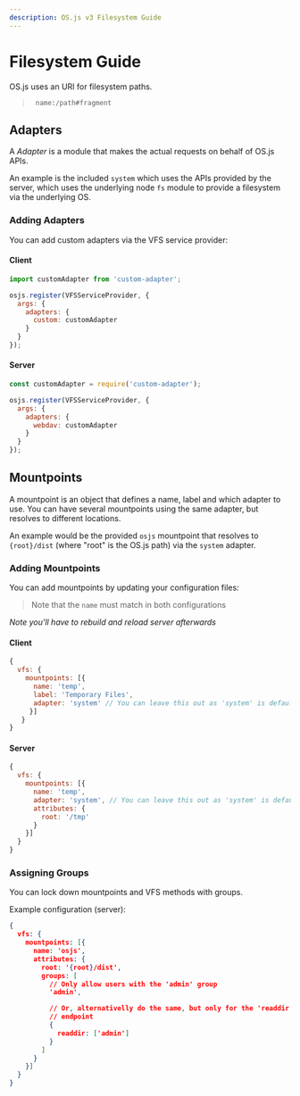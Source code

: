 ```yaml
---
description: OS.js v3 Filesystem Guide
---
```


# Filesystem Guide

OS.js uses an URI for filesystem paths.

> ` name:/path#fragment`

## Adapters

A *Adapter* is a module that makes the actual requests on behalf of OS.js APIs.

An example is the included `system` which uses the APIs provided by the server, which uses the underlying node `fs` module to provide a filesystem via the underlying OS.

### Adding Adapters

You can add custom adapters via the VFS service provider:

#### Client

```javascript
import customAdapter from 'custom-adapter';

osjs.register(VFSServiceProvider, {
  args: {
    adapters: {
      custom: customAdapter
    }
  }
});
```

#### Server

```javascript
const customAdapter = require('custom-adapter');

osjs.register(VFSServiceProvider, {
  args: {
    adapters: {
      webdav: customAdapter
    }
  }
});
```

## Mountpoints

A mountpoint is an object that defines a name, label and which adapter to use. You can have several mountpoints using the same adapter, but resolves to different locations.

An example would be the provided `osjs` mountpoint that resolves to `{root}/dist` (where "root" is the OS.js path) via the `system` adapter.

### Adding Mountpoints

You can add mountpoints by updating your configuration files:

> Note that the `name` must match in both configurations

*Note you'll have to rebuild and reload server afterwards*

#### Client

```javascript
{
  vfs: {
    mountpoints: [{
      name: 'temp',
      label: 'Temporary Files',
      adapter: 'system' // You can leave this out as 'system' is default
     }]
   }
}
```

#### Server

```javascript
{
  vfs: {
    mountpoints: [{
      name: 'temp',
      adapter: 'system', // You can leave this out as 'system' is default
      attributes: {
        root: '/tmp'
      }
    }]
  }
}
```

### Assigning Groups

You can lock down mountpoints and VFS methods with groups.

Example configuration (server):

```json
{
  vfs: {
    mountpoints: [{
      name: 'osjs',
      attributes: {
        root: '{root}/dist',
        groups: [
          // Only allow users with the 'admin' group
          'admin',

          // Or, alternativelly do the same, but only for the 'readdir'
          // endpoint
          {
            readdir: ['admin']
          }
        ]
      }
    }]
  }
}
```
